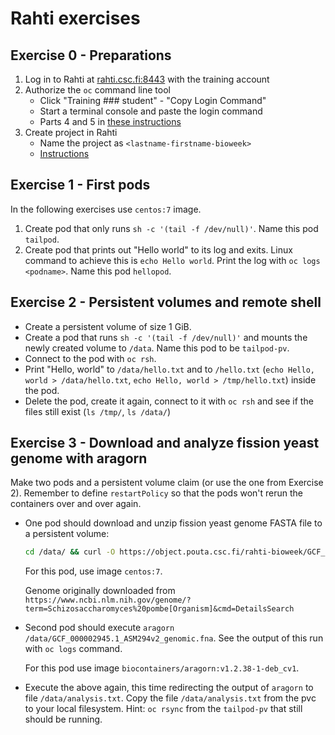 # Rahti exercises

## Exercise 0 - Preparations

1. Log in to Rahti at [rahti.csc.fi:8443](https://rahti.csc.fi:8443/) with the training account
2. Authorize the `oc` command line tool
   * Click "Training ### student" - "Copy Login Command"
   * Start a terminal console and paste the login command
   * Parts 4 and 5 in [these instructions](https://rahti.csc.fi/tutorials/elemental_tutorial/#preparations)
3. Create project in Rahti
   * Name the project as `<lastname-firstname-bioweek>`
   * [Instructions](https://rahti.csc.fi/tutorials/elemental_tutorial/#projects)

## Exercise 1 - First pods

In the following exercises use `centos:7` image.

1.  Create pod that only runs `sh -c '(tail -f /dev/null)'`. Name this pod `tailpod`.
2.  Create pod that prints out "Hello world" to its log and exits. Linux command to achieve this is `echo Hello world`. Print the log with `oc logs <podname>`. Name this pod `hellopod`.

## Exercise 2 - Persistent volumes and remote shell

* Create a persistent volume of size 1 GiB. 
* Create a pod that runs `sh -c '(tail -f /dev/null)'` and mounts the newly created volume to `/data`. Name this pod to be `tailpod-pv`.
* Connect to the pod with `oc rsh`.
* Print "Hello, world" to `/data/hello.txt` and to `/hello.txt` (`echo Hello, world > /data/hello.txt`, `echo Hello, world > /tmp/hello.txt`) inside the pod.
* Delete the pod, create it again, connect to it with `oc rsh` and see if the files still exist (`ls /tmp/`, `ls /data/`)

## Exercise 3 - Download and analyze fission yeast genome with aragorn

Make two pods and a persistent volume claim (or use the one from Exercise 2). Remember to define `restartPolicy` so that the pods won't rerun the containers over and over again.

*   One pod should download and unzip fission yeast genome FASTA file to a persistent volume:

    ```bash
    cd /data/ && curl -O https://object.pouta.csc.fi/rahti-bioweek/GCF_000002945.1_ASM294v2_genomic.fna
    ```

    For this pod, use image `centos:7`.

    Genome originally downloaded from `https://www.ncbi.nlm.nih.gov/genome/?term=Schizosaccharomyces%20pombe[Organism]&cmd=DetailsSearch`

*   Second pod should execute `aragorn /data/GCF_000002945.1_ASM294v2_genomic.fna`. See the output of this run with `oc logs` command.

    For this pod use image `biocontainers/aragorn:v1.2.38-1-deb_cv1`.

*   Execute the above again, this time redirecting the output of `aragorn` to file `/data/analysis.txt`. Copy the file `/data/analysis.txt` from the pvc to your local filesystem. Hint: `oc rsync` from the `tailpod-pv` that still should be running.
